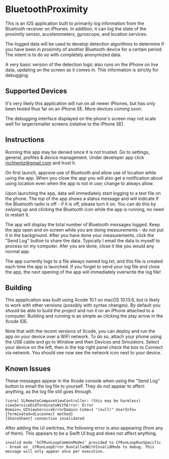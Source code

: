 # BluetoothProximity

This is an iOS application built to primarily log information from the Bluetooth receiver on iPhones. In addition, it can log the state of the proximity sensor, accelerometers, gyroscope, and location services.

The logged data will be used to develop detection algorithms to determine if you have been in proximity of another Bluetooth device for a certain period. The intent is to do so with completely anonymized data.

A very basic version of the detection logic also runs on the iPhone on live data, updating on the screen as it comes in. This information is strictly for debugging.

## Supported Devices

It's very likely this application will run on all newer iPhones, but has only been tested thus far on an iPhone SE. More devices coming soon. 

The debugging interface displayed on the phone's screen may not scale well for larger/smaller screens (relative to the iPhone SE).

## Instructions

Running this app may be denied since it is not trusted. Go to settings, general, profiles & device management. Under developer app click mchlwntz@gmail.com and trust it.

On first launch, approve use of Bluetooth and allow use of location while using the app. When you close the app you will also get a notification about using location even when the app is not in use; change to always allow.

Upon launching the app, data will immediately start logging to a text file on the phone. The top of the app shows a status message and will indicate if the Bluetooth radio is off - if it is off, please turn it on. You can do this by swiping up and clicking the Bluetooth icon while the app is running, no need to restart it. 

The app will display the total number of Bluetooth messages logged. Keep the app open and on screen while you are doing measurements - do not put it in the background. After you have done your measurements, click the "Send Log" button to share the data. Typically I email the data to myself to process on my computer. Afer you are done, close it like you would any normal app.

The app currently logs to a file always named log.txt, and this file is created each time the app is launched. If you forget to send your log file and close the app, the next opening of the app will immediately overwrite the log file!

## Building

This appplication was built using Xcode 10.1 on macOS 10.13.6, but is likely to work with other versions (possibly with syntax changes). By default you should be able to build the project and run it on an iPhone attached to a computer. Building and running is as simple as clicking the play arrow in the Xcode IDE.

Note that with the recent versions of Xcode, you can deploy and run the app on your device over a WiFi network. To do so, attach your phone using the USB cable and go to Window and then Devices and Simulators. Select your device on the left, then in the top right panel check the box to Connect via network. You should see now see the network icon next to your device.

## Known Issues

These messages appear in the Xcode console when using the "Send Log" button to email the log file to yourself. They do not appear to affect anything, as the log file still goes through.

```
[core] SLRemoteComposeViewController: (this may be harmless) viewServiceDidTerminateWithError: Error Domain=_UIViewServiceErrorDomain Code=1 "(null)" UserInfo={Terminated=disconnect method}
[ShareSheet] connection invalidated
```

After adding the UI switches, the following error is also appearing (from any of them). This appears to be a Swift UI bug and does not affect anything.

```
invalid mode 'kCFRunLoopCommonModes' provided to CFRunLoopRunSpecific - break on _CFRunLoopError_RunCalledWithInvalidMode to debug. This message will only appear once per execution.
```